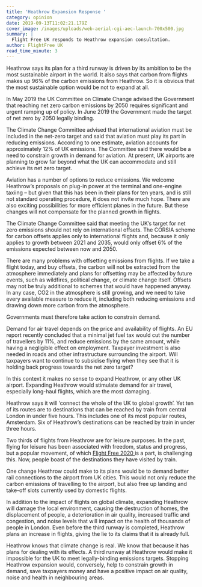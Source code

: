 ```yaml
---
title: 'Heathrow Expansion Response '
category: opinion
date: 2019-09-13T11:02:21.179Z
cover_image: /images/uploads/web-aerial-cgi-aec-launch-700x500.jpg
summary: |
  Flight Free UK responds to Heathrow expansion consultation. 
author: FlightFree UK
read_time_minute: 3
---
```

Heathrow says its plan for a third runway is driven by its ambition to be the most sustainable airport in the world. It also says that carbon from flights makes up 96% of the carbon emissions from Heathrow. So it is obvious that the most sustainable option would be not to expand at all. 

In May 2019 the UK Committee on Climate Change advised the Government that reaching net zero carbon emissions by 2050 requires significant and urgent ramping up of policy. In June 2019 the Government made the target of net zero by 2050 legally binding.

The Climate Change Committee advised that international aviation must be included in the net-zero target and said that aviation must play its part in reducing emissions. According to one estimate, aviation accounts for approximately 12% of UK emissions. The Committee said there would be a need to constrain growth in demand for aviation. At present, UK airports are planning to grow far beyond what the UK can accommodate and still achieve its net zero target.

Aviation has a number of options to reduce emissions. We welcome Heathrow’s proposals on plug-in power at the terminal and one-engine taxiing – but given that this has been in their plans for ten years, and is still not standard operating procedure, it does not invite much hope. There are also exciting possibilities for more efficient planes in the future. But these changes will not compensate for the planned growth in flights. 

The Climate Change Committee said that meeting the UK’s target for net zero emissions should not rely on international offsets. The CORSIA scheme for carbon offsets applies only to international flights and, because it only applies to growth between 2021 and 2035, would only offset 6% of the emissions expected between now and 2050. 

There are many problems with offsetting emissions from flights. If we take a flight today, and buy offsets, the carbon will not be extracted from the atmosphere immediately and plans for offsetting may be affected by future events, such as wildfires, political change, or climate change itself. Offsets may not be truly additional to schemes that would have happened anyway. In any case, CO2 in the atmosphere is still growing, and we need to take every available measure to reduce it, including both reducing emissions and drawing down more carbon from the atmosphere.

Governments must therefore take action to constrain demand.

Demand for air travel depends on the price and availability of flights. An EU report recently concluded that a minimal jet fuel tax would cut the number of travellers by 11%, and reduce emissions by the same amount, while having a negligible effect on employment. Taxpayer investment is also needed in roads and other infrastructure surrounding the airport. Will taxpayers want to continue to subsidise flying when they see that it is holding back progress towards the net zero target?

In this context it makes no sense to expand Heathrow, or any other UK airport. Expanding Heathrow would stimulate demand for air travel, especially long-haul flights, which are the most damaging. 

Heathrow says it will ‘connect the whole of the UK to global growth’. Yet ten of its routes are to destinations that can be reached by train from central London in under five hours. This includes one of its most popular routes, Amsterdam. Six of Heathrow’s destinations can be reached by train in under three hours.

Two thirds of flights from Heathrow are for leisure purposes. In the past, flying for leisure has been associated with freedom, status and progress, but a popular movement, of which [Flight Free 2020 ](https://www.flightfree.co.uk/campaign)is a part, is challenging this. Now, people boast of the destinations they have visited by train. 

One change Heathrow could make to its plans would be to demand better rail connections to the airport from UK cities. This would not only reduce the carbon emissions of travelling to the airport, but also free up landing and take-off slots currently used by domestic flights.

In addition to the impact of flights on global climate, expanding Heathrow will damage the local environment, causing the destruction of homes, the displacement of people, a deterioration in air quality, increased traffic and congestion, and noise levels that will impact on the health of thousands of people in London. Even before the third runway is completed, Heathrow plans an increase in flights, giving the lie to its claims that it is already full. 

Heathrow knows that climate change is real. We know that because it has plans for dealing with its effects. A third runway at Heathrow would make it impossible for the UK to meet legally-binding emissions targets. Stopping Heathrow expansion would, conversely, help to constrain growth in demand, save taxpayers money and have a positive impact on air quality, noise and health in neighbouring areas.

